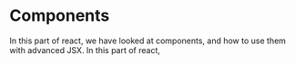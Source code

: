 # Components

In this part of react, we have looked at components, and how to use them with advanced JSX.
In this part of react,